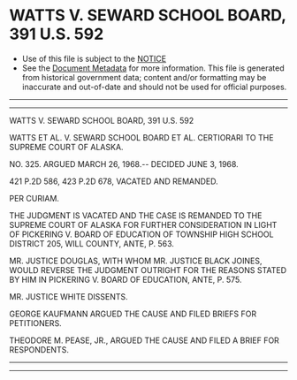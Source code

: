 ---
---

# WATTS V. SEWARD SCHOOL BOARD, 391 U.S. 592

* Use of this file is subject to the [NOTICE](https://github.com/publicdocs/notice/blob/master/NOTICE)
* See the [Document Metadata](../../../) for more information.
  This file is generated from historical government data; content and/or formatting may be inaccurate and out-of-date and should not be used for official purposes.

----------
----------

WATTS V. SEWARD SCHOOL BOARD, 391 U.S. 592

WATTS ET AL. V. SEWARD SCHOOL BOARD ET AL. CERTIORARI TO THE SUPREME COURT OF ALASKA.

NO. 325.  ARGUED MARCH 26, 1968.-- DECIDED JUNE 3, 1968.

421 P.2D 586, 423 P.2D 678, VACATED AND REMANDED.

PER CURIAM.

THE JUDGMENT IS VACATED AND THE CASE IS REMANDED TO THE SUPREME COURT OF ALASKA FOR FURTHER CONSIDERATION IN LIGHT OF PICKERING V. BOARD OF EDUCATION OF TOWNSHIP HIGH SCHOOL DISTRICT 205, WILL COUNTY, ANTE, P. 563.

MR. JUSTICE DOUGLAS, WITH WHOM MR. JUSTICE BLACK JOINES, WOULD REVERSE THE JUDGMENT OUTRIGHT FOR THE REASONS STATED BY HIM IN PICKERING V. BOARD OF EDUCATION, ANTE, P. 575.

MR. JUSTICE WHITE DISSENTS.

GEORGE KAUFMANN ARGUED THE CAUSE AND FILED BRIEFS FOR PETITIONERS.

THEODORE M. PEASE, JR., ARGUED THE CAUSE AND FILED A BRIEF FOR RESPONDENTS.


----------
----------

